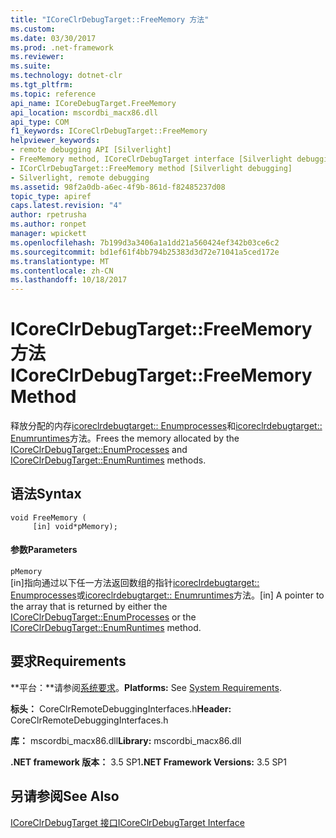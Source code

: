 ```yaml
---
title: "ICoreClrDebugTarget::FreeMemory 方法"
ms.custom: 
ms.date: 03/30/2017
ms.prod: .net-framework
ms.reviewer: 
ms.suite: 
ms.technology: dotnet-clr
ms.tgt_pltfrm: 
ms.topic: reference
api_name: ICoreDebugTarget.FreeMemory
api_location: mscordbi_macx86.dll
api_type: COM
f1_keywords: ICoreClrDebugTarget::FreeMemory
helpviewer_keywords:
- remote debugging API [Silverlight]
- FreeMemory method, ICoreClrDebugTarget interface [Silverlight debugging]
- ICorClrDebugTarget::FreeMemory method [Silverlight debugging]
- Silverlight, remote debugging
ms.assetid: 98f2a0db-a6ec-4f9b-861d-f82485237d08
topic_type: apiref
caps.latest.revision: "4"
author: rpetrusha
ms.author: ronpet
manager: wpickett
ms.openlocfilehash: 7b199d3a3406a1a1dd21a560424ef342b03ce6c2
ms.sourcegitcommit: bd1ef61f4bb794b25383d3d72e71041a5ced172e
ms.translationtype: MT
ms.contentlocale: zh-CN
ms.lasthandoff: 10/18/2017
---
```

# <a name="icoreclrdebugtargetfreememory-method"></a><span data-ttu-id="61444-102">ICoreClrDebugTarget::FreeMemory 方法</span><span class="sxs-lookup"><span data-stu-id="61444-102">ICoreClrDebugTarget::FreeMemory Method</span></span>
<span data-ttu-id="61444-103">释放分配的内存[icoreclrdebugtarget:: Enumprocesses](../../../../docs/framework/unmanaged-api/debugging/icoreclrdebugtarget-enumprocesses-method.md)和[icoreclrdebugtarget:: Enumruntimes](../../../../docs/framework/unmanaged-api/debugging/icoreclrdebugtarget-enumruntimes-method.md)方法。</span><span class="sxs-lookup"><span data-stu-id="61444-103">Frees the memory allocated by the [ICoreClrDebugTarget::EnumProcesses](../../../../docs/framework/unmanaged-api/debugging/icoreclrdebugtarget-enumprocesses-method.md) and [ICoreClrDebugTarget::EnumRuntimes](../../../../docs/framework/unmanaged-api/debugging/icoreclrdebugtarget-enumruntimes-method.md) methods.</span></span>  
  
## <a name="syntax"></a><span data-ttu-id="61444-104">语法</span><span class="sxs-lookup"><span data-stu-id="61444-104">Syntax</span></span>  
  
```  
void FreeMemory (  
     [in] void*pMemory);  
```  
  
#### <a name="parameters"></a><span data-ttu-id="61444-105">参数</span><span class="sxs-lookup"><span data-stu-id="61444-105">Parameters</span></span>  
 `pMemory`  
 <span data-ttu-id="61444-106">[in]指向通过以下任一方法返回数组的指针[icoreclrdebugtarget:: Enumprocesses](../../../../docs/framework/unmanaged-api/debugging/icoreclrdebugtarget-enumprocesses-method.md)或[icoreclrdebugtarget:: Enumruntimes](../../../../docs/framework/unmanaged-api/debugging/icoreclrdebugtarget-enumruntimes-method.md)方法。</span><span class="sxs-lookup"><span data-stu-id="61444-106">[in] A pointer to the array that is returned by either the [ICoreClrDebugTarget::EnumProcesses](../../../../docs/framework/unmanaged-api/debugging/icoreclrdebugtarget-enumprocesses-method.md) or the [ICoreClrDebugTarget::EnumRuntimes](../../../../docs/framework/unmanaged-api/debugging/icoreclrdebugtarget-enumruntimes-method.md) method.</span></span>  
  
## <a name="requirements"></a><span data-ttu-id="61444-107">要求</span><span class="sxs-lookup"><span data-stu-id="61444-107">Requirements</span></span>  
 <span data-ttu-id="61444-108">**平台：**请参阅[系统要求](../../../../docs/framework/get-started/system-requirements.md)。</span><span class="sxs-lookup"><span data-stu-id="61444-108">**Platforms:** See [System Requirements](../../../../docs/framework/get-started/system-requirements.md).</span></span>  
  
 <span data-ttu-id="61444-109">**标头：** CoreClrRemoteDebuggingInterfaces.h</span><span class="sxs-lookup"><span data-stu-id="61444-109">**Header:** CoreClrRemoteDebuggingInterfaces.h</span></span>  
  
 <span data-ttu-id="61444-110">**库：** mscordbi_macx86.dll</span><span class="sxs-lookup"><span data-stu-id="61444-110">**Library:** mscordbi_macx86.dll</span></span>  
  
 <span data-ttu-id="61444-111">**.NET framework 版本：** 3.5 SP1</span><span class="sxs-lookup"><span data-stu-id="61444-111">**.NET Framework Versions:** 3.5 SP1</span></span>  
  
## <a name="see-also"></a><span data-ttu-id="61444-112">另请参阅</span><span class="sxs-lookup"><span data-stu-id="61444-112">See Also</span></span>  
 [<span data-ttu-id="61444-113">ICoreClrDebugTarget 接口</span><span class="sxs-lookup"><span data-stu-id="61444-113">ICoreClrDebugTarget Interface</span></span>](../../../../docs/framework/unmanaged-api/debugging/icoreclrdebugtarget-interface.md)
